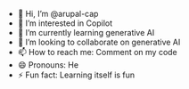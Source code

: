- 👋 Hi, I’m @arupal-cap
- 👀 I’m interested in Copilot
- 🌱 I’m currently learning generative AI
- 💞️ I’m looking to collaborate on generative AI
- 📫 How to reach me: Comment on my code 
- 😄 Pronouns: He
- ⚡ Fun fact: Learning itself is fun

<!---
arupal-cap/arupal-cap is a ✨ special ✨ repository because its `README.md` (this file) appears on your GitHub profile.
You can click the Preview link to take a look at your changes.
--->
